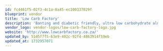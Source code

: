 ```yaml
---
id: fc4461f5-02f3-4c1a-8a45-ec100337029f
blueprint: vendor
title: 'Low Carb Factory'
description: 'Banting and diabetic friendly, ultra low carbohydrate almond bread, pitas, pizzas, vetkoek and mince, jaffles and gourmet pies freshly baked, no sugar, no white flour, no wheat, and no preservatives'
vendor_logo: vendor-logos/low-carb-factory-logo.jpg
website: 'http://www.lowcarbfactory.co.za/'
updated_by: 51d5f7f5-63e9-492c-92f4-4863914f59eb
updated_at: 1732957071
---
```

